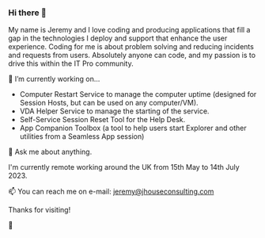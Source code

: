 ### Hi there 👋

My name is Jeremy and I love coding and producing applications that fill a gap in the technologies I deploy and support that enhance the user experience. Coding for me is about problem solving and reducing incidents and requests from users. Absolutely anyone can code, and my passion is to drive this within the IT Pro community.

🔭 I’m currently working on...
- Computer Restart Service to manage the computer uptime (designed for Session Hosts, but can be used on any computer/VM).
- VDA Helper Service to manage the starting of the service.
- Self-Service Session Reset Tool for the Help Desk.
- App Companion Toolbox (a tool to help users start Explorer and other utilities from a Seamless App session)

💬 Ask me about anything.

I'm currently remote working around the UK from 15th May to 14th July 2023.

📫 You can reach me on e-mail: jeremy@jhouseconsulting.com

Thanks for visiting!

🤙
